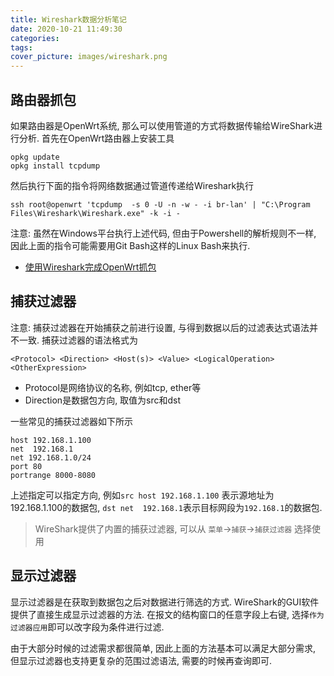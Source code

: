 ```yaml
---
title: Wireshark数据分析笔记
date: 2020-10-21 11:49:30
categories:
tags:
cover_picture: images/wireshark.png
---
```






路由器抓包
--------------


如果路由器是OpenWrt系统, 那么可以使用管道的方式将数据传输给WireShark进行分析. 首先在OpenWrt路由器上安装工具

```
opkg update
opkg install tcpdump
```


然后执行下面的指令将网络数据通过管道传递给Wireshark执行



```
ssh root@openwrt 'tcpdump  -s 0 -U -n -w - -i br-lan' | "C:\Program Files\Wireshark\Wireshark.exe" -k -i -
```

注意:  虽然在Windows平台执行上述代码, 但由于Powershell的解析规则不一样, 因此上面的指令可能需要用Git Bash这样的Linux Bash来执行.


- [使用Wireshark完成OpenWrt抓包](https://www.atfeng.com/post/%E4%BD%BF%E7%94%A8wireshark%E5%AE%8C%E6%88%90openwrt%E6%8A%93%E5%8C%85/)




捕获过滤器
--------------

注意: 捕获过滤器在开始捕获之前进行设置, 与得到数据以后的过滤表达式语法并不一致. 捕获过滤器的语法格式为

```
<Protocol> <Direction> <Host(s)> <Value> <LogicalOperation> <OtherExpression>
```

- Protocol是网络协议的名称, 例如tcp, ether等
- Direction是数据包方向, 取值为src和dst

一些常见的捕获过滤器如下所示

```
host 192.168.1.100  
net  192.168.1      
net 192.168.1.0/24  
port 80             
portrange 8000-8080
```

上述指定可以指定方向, 例如`src host 192.168.1.100` 表示源地址为192.168.1.100的数据包, `dst net  192.168.1`表示目标网段为`192.168.1`的数据包.

> WireShark提供了内置的捕获过滤器, 可以从 `菜单`->`捕获`->`捕获过滤器` 选择使用


显示过滤器
--------------


显示过滤器是在获取到数据包之后对数据进行筛选的方式. WireShark的GUI软件提供了直接生成显示过滤器的方法. 在报文的结构窗口的任意字段上右键, 选择`作为过滤器应用`即可以改字段为条件进行过滤.

由于大部分时候的过滤需求都很简单, 因此上面的方法基本可以满足大部分需求, 但显示过滤器也支持更复杂的范围过滤语法, 需要的时候再查询即可.